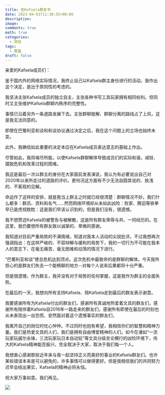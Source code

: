 ```yaml
---
title: 告Kafsela群友书
date: 2023-04-01T11:38:55+08:00
description: 
image: 
comments: true
math: true
categories: 
  - 其他
tags:
  - 整蛊
draft: false
---
```



亲爱的Kafsela成员们：

鉴于国内外的网络实际情况，我终止自己以Kafsela群主身份进行的活动。我作出这个决定，是出于原则性的考虑的。

我坚决主张Kafsela成员的独立自主，主张各种书写工具玩家拥有相同权利。但同时又主张维护Kafsela群聊内秩序的完整性。

事情已沿着另外一条道路发展下去。主张群聊肢解、群聊分离的路线占了上风，这是我无法同意的。

即使在巴蜀利亚和谈和和谈协议通过决定之后，我在这个问题上的立场也始终未变。

此外，我确信如此重要的决定本应在Kafsela成员表达意志的基础上作出。

尽管如此，我将竭尽所能，以使Kafsela群聊解体导致成员们的实际和谐，减轻、摆脱危机和改革过程的困难。

我这是最后一次以群主的身份在大家面前发表演说，我认为有必要说出自己对2020年以来所走过的道路的评价。更何况这方面有不少无法自圆其说的、肤浅的、不客观的见解。

命运作了这样的安排，就是我当上群主之时就已经很清楚：群聊情况不妙。我们什么都多：群员、资料和名气......然而网络环境却从未如此凶险：败家、腾迅等铁拳早已是虎视眈眈：这是我们早该认识到的，但是我们没有，很遗憾。

我不想赘述Kafsela的被警告与被解散，这是所有群友荣辱与共、一同经历的。在这里，我仍要想所有群友致以诚挚的、卑微的感谢。
       
我知道对目前严重局势的不满情绪，知道对我本人活动的尖锐批评。不过我想再次强调指出：在这样严峻的、不容辩解与缓和的局势下，我的一切行为不可能在我本人的意志下、在毫无痛苦、毫无困难和动荡的情况下进行。

“巴蜀利亚和谈”使总危机达到顶点。这次危机中最致命的是群聊的解体。今天我所担心的是群友们失去一个能畅聊的地方--对每个人说来后果都将十分严重。

但是很遗憾，作为群主，我并没有对于局势的任何掌握，这是我作为群主的全面失败。

在最后的一天，我想向所有支持Kafsela、陪Kafsela走到最后的群友表示谢意。

我要感谢所有为Kafsela付出的群友们，感谢所有真诚地热爱着文具的群友们，感谢所有陪伴着Kafsela自2016年一路走来的群友们，感谢所有即使在最后的时刻也从未表现出一丝恐慌、安然面对着这个遗憾事实的群友们，

我离开自己的岗位时忧心忡忡。不过同时也抱有希望，我相信你们的智慧和精神力量。我们是热爱文具的人们，我们是拥有自由博爱精神的人们。如今在诸如“一流玩家玩威尔永锋，三流玩家玩日本自动铅”等文具分级言论横行的凶险环境下，伟大的Kafsela精神能否振兴，完全取决于大家，取决于我们每一个人。

我想衷心感谢那些近年来与我一起坚持正义而美好的事业的Kafsela群友们。也许某些错误本来是可以避免的，许多事情可以做得更好。但是我相信我们的共同努力迟早会结出果实，Kafsela的精神必将永恒。

祝大家万事如意。我们再见。

![](./images/4post/230401/nidixunzong.GIF)